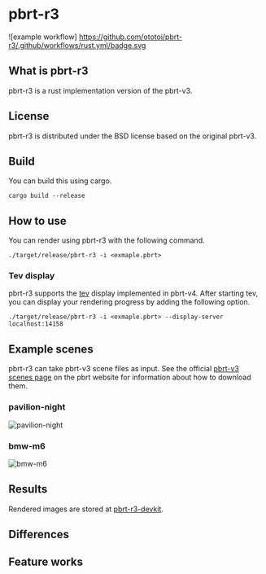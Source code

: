 # pbrt-r3
![example workflow]
https://github.com/ototoi/pbrt-r3/.github/workflows/rust.yml/badge.svg

## What is pbrt-r3
pbrt-r3 is a rust implementation version of the pbrt-v3.

## License
pbrt-r3 is distributed under the BSD license based on the original pbrt-v3.

## Build
You can build this using cargo.
```
cargo build --release
```

## How to use
You can render using pbrt-r3 with the following command.
```
./target/release/pbrt-r3 -i <exmaple.pbrt>
```
### Tev display
pbrt-r3 supports the [tev](https://github.com/Tom94/tev) display implemented in pbrt-v4.
After starting tev, you can display your rendering progress by adding the following option.
```
./target/release/pbrt-r3 -i <exmaple.pbrt> --display-server localhost:14158
```


## Example scenes
pbrt-r3 can take pbrt-v3 scene files as input.
See the official [pbrt-v3 scenes page](http://pbrt.org/scenes-v3.html) on the pbrt website for information about how to download them.
### pavilion-night
![pavilion-night](https://github.com/user-attachments/assets/aa492fa3-493c-45f1-94e3-5c52a60086d6)
### bmw-m6
![bmw-m6](https://github.com/user-attachments/assets/33195ce5-f638-4e33-8414-e1d6e2c28485)





## Results
Rendered images are stored at [pbrt-r3-devkit](https://github.com/ototoi/pbrt-r3-devkit).

## Differences

## Feature works
